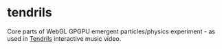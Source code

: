 # tendrils
Core parts of WebGL GPGPU emergent particles/physics experiment - as used in [Tendrils](https://experiments.withgoogle.com/chrome/tendrils) interactive music video.
